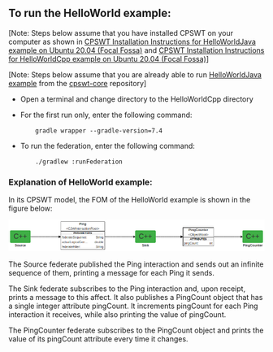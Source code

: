 ## To run the HelloWorld example:

[Note: Steps below assume that you have installed CPSWT on your computer as shown in
[CPSWT Installation Instructions for HelloWorldJava example on Ubuntu 20.04 (Focal Fossa)](UbuntuFocalInstall/ubuntuFocalInstall.md) and
[CPSWT Installation Instructions for HelloWorldCpp example on Ubuntu 20.04 (Focal Fossa)](UbuntuFocalInstall/ubuntuFocalInstall.md)]

[Note: Steps below assume that you are already able to run [HelloWorldJava example](https://github.com/SimIntToolkit/cpswt-core/tree/develop/examples/HelloWorldJava)
from the [cpswt-core](https://github.com/SimIntToolkit/cpswt-core) repository]

* Open a terminal and change directory to the HelloWorldCpp directory

* For the first run only, enter the following command:

          gradle wrapper --gradle-version=7.4

* To run the federation, enter the following command:

          ./gradlew :runFederation

### Explanation of HelloWorld example:

In its CPSWT model, the FOM of the HelloWorld example is shown in the figure below:

![HelloWorldCppFOM](Images/HelloWorldCppFOM.png)

The Source federate published the Ping interaction and sends out an infinite sequence of them, printing a message for
each Ping it sends.

The Sink federate subscribes to the Ping interaction and, upon receipt, prints a message to this affect.  It also
publishes a PingCount object that has a single integer attribute pingCount.  It increments pingCount for each Ping
interaction it receives, while also printing the value of pingCount.

The PingCounter federate subscribes to the PingCount object and prints the value of its pingCount attribute
every time it changes.
